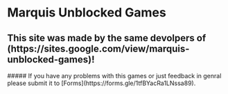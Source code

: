 <h1>Marquis Unblocked Games</h1>
<h2><align="center">This site was made by the same devolpers of (https://sites.google.com/view/marquis-unblocked-games)!</h2> 
##### If you have any problems with this games or just feedback in genral please submit it to [Forms](https://forms.gle/1tfBYacRa1LNssa89).
